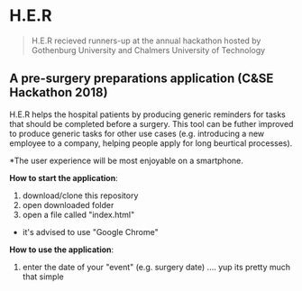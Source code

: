 # H.E.R
> H.E.R recieved runners-up at the annual hackathon hosted by Gothenburg University and Chalmers University of Technology
## A pre-surgery preparations application (C&SE Hackathon 2018)

H.E.R helps the hospital patients by producing generic reminders for tasks that should be completed before a surgery. This tool can be futher improved to produce generic tasks for other use cases (e.g. introducing a new employee to a company, helping people apply for long beurtical processes).

*The user experience will be most enjoyable on a smartphone.

**How to start the application**:
1. download/clone this repository 
2. open downloaded folder
3. open a file called "index.html"
  * it's advised to use "Google Chrome"
  
**How to use the application**:
1. enter the date of your "event" (e.g. surgery date)
.... yup its pretty much that simple
